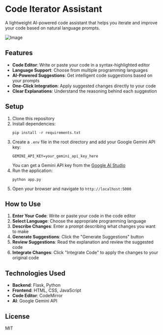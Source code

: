 # Code Iterator Assistant

A lightweight AI-powered code assistant that helps you iterate and improve your code based on natural language prompts.

![Image](https://github.com/user-attachments/assets/64a54047-7c03-4c1e-b706-a57ff348e5b2)

## Features

- **Code Editor**: Write or paste your code in a syntax-highlighted editor
- **Language Support**: Choose from multiple programming languages
- **AI-Powered Suggestions**: Get intelligent code suggestions based on your prompts
- **One-Click Integration**: Apply suggested changes directly to your code
- **Clear Explanations**: Understand the reasoning behind each suggestion

## Setup

1. Clone this repository
2. Install dependencies:
   ```
   pip install -r requirements.txt
   ```
3. Create a `.env` file in the root directory and add your Google Gemini API key:
   ```
   GEMINI_API_KEY=your_gemini_api_key_here
   ```
   You can get a Gemini API key from the [Google AI Studio](https://makersuite.google.com/app/apikey)
4. Run the application:
   ```
   python app.py
   ```
5. Open your browser and navigate to `http://localhost:5000`

## How to Use

1. **Enter Your Code**: Write or paste your code in the code editor
2. **Select Language**: Choose the appropriate programming language
3. **Describe Changes**: Enter a prompt describing what changes you want to make
4. **Generate Suggestions**: Click the "Generate Suggestions" button
5. **Review Suggestions**: Read the explanation and review the suggested code
6. **Integrate Changes**: Click "Integrate Code" to apply the changes to your original code

## Technologies Used

- **Backend**: Flask, Python
- **Frontend**: HTML, CSS, JavaScript
- **Code Editor**: CodeMirror
- **AI**: Google Gemini API

## License

MIT 
